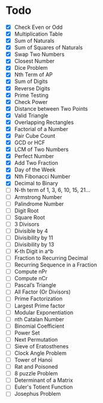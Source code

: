 # Todo
- [x] Check Even or Odd
- [x] Multiplication Table
- [x] Sum of Naturals
- [x] Sum of Squares of Naturals
- [x] Swap Two Numbers
- [x] Closest Number
- [x] Dice Problem
- [x] Nth Term of AP
- [x] Sum of Digits
- [x] Reverse Digits
- [x] Prime Testing
- [x] Check Power
- [x] Distance between Two Points
- [x] Valid Triangle
- [x] Overlapping Rectangles
- [x] Factorial of a Number
- [x] Pair Cube Count
- [x] GCD or HCF
- [x] LCM of Two Numbers
- [x] Perfect Number
- [x] Add Two Fraction
- [x] Day of the Week
- [x] Nth Fibonacci Number
- [x] Decimal to Binary
- [ ] N-th term of 1, 3, 6, 10, 15, 21…
- [ ] Armstrong Number
- [ ] Palindrome Number
- [ ] Digit Root
- [ ] Square Root
- [ ] 3 Divisors
- [ ] Divisible by 4
- [ ] Divisibility by 11
- [ ] Divisibility by 13
- [ ] K-th Digit in a^b
- [ ] Fraction to Recurring Decimal
- [ ] Recurring Sequence in a Fraction
- [ ] Compute nPr
- [ ] Compute nCr
- [ ] Pascal’s Triangle
- [ ] All Factor (Or Divisors)
- [ ] Prime Factorization
- [ ] Largest Prime factor
- [ ] Modular Exponentiation
- [ ] nth Catalan Number
- [ ] Binomial Coefficient
- [ ] Power Set
- [ ] Next Permutation
- [ ] Sieve of Eratosthenes
- [ ] Clock Angle Problem
- [ ] Tower of Hanoi
- [ ] Rat and Poisoned
- [ ] 8 puzzle Problem
- [ ] Determinant of a Matrix
- [ ] Euler's Totient Function
- [ ] Josephus Problem